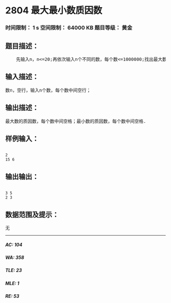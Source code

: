 # 2804 最大最小数质因数   
### 时间限制： 1 s     空间限制： 64000 KB     题目等级： 黄金  
## 题目描述：  

<pre>
    先输入n，n<=20;再依次输入n个不同的数，每个数<=1000000;找出最大数和最小数，并输出最大最小数的质因数，没有质因数则输出0。
</pre>
  
  
## 输入描述：  

<pre>
数n，空行，输入n个数，每个数中间空行；
</pre>
  
  
## 输出描述：  

<pre>
最大数的质因数，每个数中间空格；最小数的质因数，每个数中间空格.
</pre>
  
  
## 样例输入：  

<pre><code>
2  
15 6
</code></pre>
  
  
## 输出输出：  

<pre><code>
3 5  
2 3
</code></pre>
  
  
## 数据范围及提示：  

<pre>
无
</pre>
  
  
***  

##### AC: 104  
##### WA: 358  
##### TLE: 23  
##### MLE: 1  
##### RE: 53  
